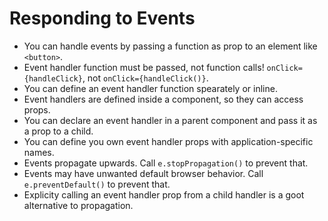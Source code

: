 # Responding to Events
- You can handle events by passing a function as prop to an element like `<button>`.
- Event handler function must be passed, not function calls! `onClick={handleClick}`, not `onClick={handleClick()}`.
- You can define an event handler function spearately or inline.
- Event handlers are defined inside a component, so they can access props.
- You can declare an event handler in a parent component and pass it as a prop to a child.
- You can define you own event handler props with application-specific names.
- Events propagate upwards. Call `e.stopPropagation()` to prevent that.
- Events may have unwanted default browser behavior. Call `e.preventDefault()` to prevent that.
- Explicity calling an event handler prop from a child handler is a goot alternative to propagation.